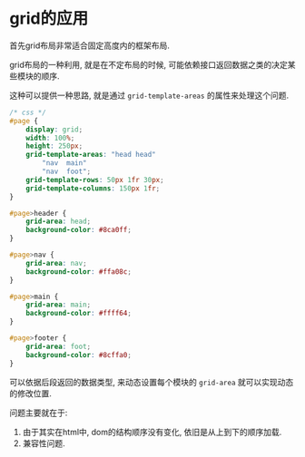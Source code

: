 <!--
Created: Sat Aug 24 2019 10:21:12 GMT+0800 (China Standard Time)
Modified: Tue Aug 27 2019 14:31:59 GMT+0800 (China Standard Time)
-->

# grid的应用

首先grid布局非常适合固定高度内的框架布局.

grid布局的一种利用, 就是在不定布局的时候, 可能依赖接口返回数据之类的决定某些模块的顺序.

这种可以提供一种思路, 就是通过 `grid-template-areas` 的属性来处理这个问题.

``` css
/* css */
#page {
    display: grid;
    width: 100%;
    height: 250px;
    grid-template-areas: "head head"
        "nav  main"
        "nav  foot";
    grid-template-rows: 50px 1fr 30px;
    grid-template-columns: 150px 1fr;
}

#page>header {
    grid-area: head;
    background-color: #8ca0ff;
}

#page>nav {
    grid-area: nav;
    background-color: #ffa08c;
}

#page>main {
    grid-area: main;
    background-color: #ffff64;
}

#page>footer {
    grid-area: foot;
    background-color: #8cffa0;
}
```

可以依据后段返回的数据类型, 来动态设置每个模块的 `grid-area` 就可以实现动态的修改位置.

问题主要就在于:

1. 由于其实在html中, dom的结构顺序没有变化, 依旧是从上到下的顺序加载.
2. 兼容性问题.

